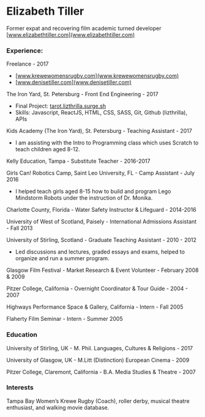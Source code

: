 # Elizabeth Tiller
Former expat and recovering film academic turned developer
[www.elizabethtiller.com](www.elizabethtiller.com)

### Experience: 
Freelance - 2017
* [www.krewewomensrugby.com](www.krewewomensrugby.com)
* [www.denisetiller.com](www.denisetiller.com)

The Iron Yard, St. Petersburg - Front End Engineering - 2017
* Final Project: [tarot.lizthrilla.surge.sh](http://tarot.lizthrilla.surge.sh) 
* Skills:   Javascript, ReactJS, HTML, CSS, SASS, Git, Github (lizthrilla), APIs
  
Kids Academy (The Iron Yard), St. Petersburg - Teaching Assistant - 2017
* I am assisting with the Intro to Programming class which uses Scratch to teach children aged 8-12.

Kelly Education, Tampa - Substitute Teacher - 2016-2017

Girls Can! Robotics Camp, Saint Leo University, FL - Camp Assistant - July 2016
* I helped teach girls aged 8-15 how to build and program Lego Mindstorm Robots under the instruction of Dr. Monika.

Charlotte County, Florida - Water Safety Instructor & Lifeguard - 2014-2016

University of West of Scotland, Paisely - International Admissions Assistant - Fall 2013

University of Stirling, Scotland - Graduate Teaching Assistant - 2010 - 2012
* Led discussions and lectures, graded essays and exams, helped to organize and run a summer program.

Glasgow Film Festival - Market Research & Event Volunteer - February 2008 & 2009

Pitzer College, California - Overnight Coordinator & Tour Guide - 2004 - 2007

Highways Performance Space & Gallery, California - Intern - Fall 2005

Flaherty Film Seminar - Intern - Summer 2005

### Education

University of Stirling, UK - M. Phil. Languages, Cultures & Religions - 2017

University of Glasgow, UK - M.Litt (Distinction) European Cinema - 2009

Pitzer College, Claremont, California - B.A. Media Studies & Theatre - 2007

### Interests
Tampa Bay Women’s Krewe Rugby (Coach), roller derby, musical theatre enthusiast, and walking movie database.
